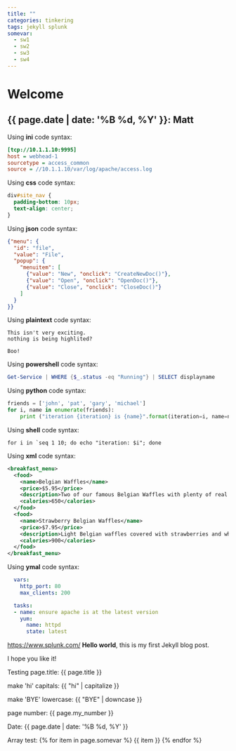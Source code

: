```yaml
---
title: ""
categories: tinkering
tags: jekyll splunk
somevar: 
  - sw1 
  - sw2 
  - sw3 
  - sw4
---
```


# Welcome
{{ page.date | date: '%B %d, %Y' }}: Matt
---

Using **ini** code syntax:
```ini
[tcp://10.1.1.10:9995]
host = webhead-1
sourcetype = access_common
source = //10.1.1.10/var/log/apache/access.log
```

Using **css** code syntax:
```css
div#site_nav {
  padding-bottom: 10px;
  text-align: center;
}
```

Using **json** code syntax:
```json
{"menu": {
  "id": "file",
  "value": "File",
  "popup": {
    "menuitem": [
      {"value": "New", "onclick": "CreateNewDoc()"},
      {"value": "Open", "onclick": "OpenDoc()"},
      {"value": "Close", "onclick": "CloseDoc()"}
    ]
  }
}}
```

Using **plaintext** code syntax:
```plaintext
This isn't very exciting.
nothing is being highlited?

Boo!
```

Using **powershell** code syntax:
```powershell
Get-Service | WHERE {$_.status -eq "Running"} | SELECT displayname
```

Using **python** code syntax:
```python
friends = ['john', 'pat', 'gary', 'michael']
for i, name in enumerate(friends):
    print ("iteration {iteration} is {name}".format(iteration=i, name=name))
```

Using **shell** code syntax:
```shell
for i in `seq 1 10; do echo "iteration: $i"; done
```

Using **xml** code syntax:
```xml
<breakfast_menu>
  <food>
    <name>Belgian Waffles</name>
    <price>$5.95</price>
    <description>Two of our famous Belgian Waffles with plenty of real maple syrup</description>
    <calories>650</calories>
  </food>
  <food>
    <name>Strawberry Belgian Waffles</name>
    <price>$7.95</price>
    <description>Light Belgian waffles covered with strawberries and whipped cream</description>
    <calories>900</calories>
  </food>
</breakfast_menu>
```

Using **ymal** code syntax:
```yaml
  vars:
    http_port: 80
    max_clients: 200

  tasks:
  - name: ensure apache is at the latest version
    yum:
      name: httpd
      state: latest
```

https://www.splunk.com/
**Hello world**, this is my first Jekyll blog post.

I hope you like it!

Testing page.title: {{ page.title }}

make 'hi' capitals: {{ "hi" | capitalize }}

make 'BYE' lowercase: {{ "BYE" | downcase }}

page number: {{ page.my_number }}

Date: {{ page.date | date: '%B %d, %Y' }}

Array test: 
{% for item in page.somevar %}
  {{ item }}
{% endfor %}
